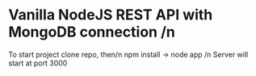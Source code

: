 # Vanilla NodeJS REST API with MongoDB connection /n
To start project clone repo, then/n
npm install -> node app /n
Server will start at port 3000
